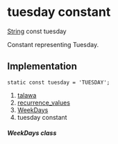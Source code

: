 
<div>

# tuesday constant

</div>


[String](https://api.flutter.dev/flutter/dart-core/String-class.html)
const tuesday



Constant representing Tuesday.



## Implementation

``` language-dart
static const tuesday = 'TUESDAY';
```







1.  [talawa](../../index.html)
2.  [recurrence_values](../../constants_recurrence_values/)
3.  [WeekDays](../../constants_recurrence_values/WeekDays-class.html)
4.  tuesday constant

##### WeekDays class







